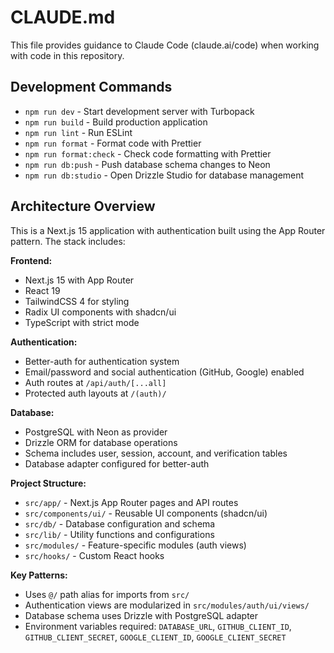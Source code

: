 # CLAUDE.md

This file provides guidance to Claude Code (claude.ai/code) when working with code in this repository.

## Development Commands

- `npm run dev` - Start development server with Turbopack
- `npm run build` - Build production application
- `npm run lint` - Run ESLint
- `npm run format` - Format code with Prettier
- `npm run format:check` - Check code formatting with Prettier
- `npm run db:push` - Push database schema changes to Neon
- `npm run db:studio` - Open Drizzle Studio for database management

## Architecture Overview

This is a Next.js 15 application with authentication built using the App Router pattern. The stack includes:

**Frontend:**
- Next.js 15 with App Router
- React 19
- TailwindCSS 4 for styling
- Radix UI components with shadcn/ui
- TypeScript with strict mode

**Authentication:**
- Better-auth for authentication system
- Email/password and social authentication (GitHub, Google) enabled
- Auth routes at `/api/auth/[...all]`
- Protected auth layouts at `/(auth)/`

**Database:**
- PostgreSQL with Neon as provider
- Drizzle ORM for database operations
- Schema includes user, session, account, and verification tables
- Database adapter configured for better-auth

**Project Structure:**
- `src/app/` - Next.js App Router pages and API routes
- `src/components/ui/` - Reusable UI components (shadcn/ui)
- `src/db/` - Database configuration and schema
- `src/lib/` - Utility functions and configurations
- `src/modules/` - Feature-specific modules (auth views)
- `src/hooks/` - Custom React hooks

**Key Patterns:**
- Uses `@/` path alias for imports from `src/`
- Authentication views are modularized in `src/modules/auth/ui/views/`
- Database schema uses Drizzle with PostgreSQL adapter
- Environment variables required: `DATABASE_URL`, `GITHUB_CLIENT_ID`, `GITHUB_CLIENT_SECRET`, `GOOGLE_CLIENT_ID`, `GOOGLE_CLIENT_SECRET`